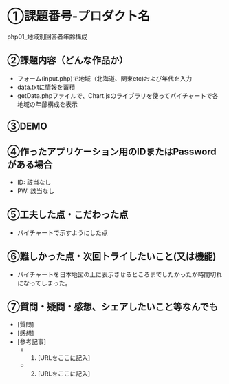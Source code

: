 # ①課題番号-プロダクト名

php01_地域別回答者年齢構成

## ②課題内容（どんな作品か）

- フォーム(input.php)で地域（北海道、関東etc)および年代を入力
- data.txtに情報を蓄積
- getData.phpファイルで、Chart.jsのライブラリを使ってパイチャートで各地域の年齢構成を表示

## ③DEMO



## ④作ったアプリケーション用のIDまたはPasswordがある場合

- ID: 該当なし
- PW: 該当なし

## ⑤工夫した点・こだわった点

- パイチャートで示すようにした点

## ⑥難しかった点・次回トライしたいこと(又は機能)

- パイチャートを日本地図の上に表示させるところまでしたかったが時間切れになってしまった。

## ⑦質問・疑問・感想、シェアしたいこと等なんでも

- [質問]
- [感想]
- [参考記事]
  - 1. [URLをここに記入]
  - 2. [URLをここに記入]
